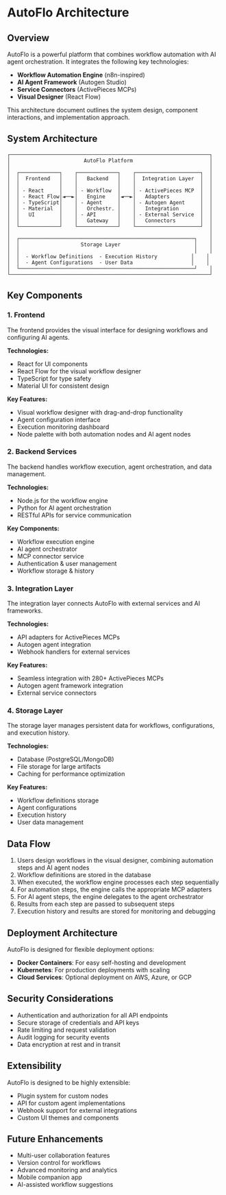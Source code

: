 # AutoFlo Architecture

## Overview

AutoFlo is a powerful platform that combines workflow automation with AI agent orchestration. It integrates the following key technologies:

- **Workflow Automation Engine** (n8n-inspired)
- **AI Agent Framework** (Autogen Studio)
- **Service Connectors** (ActivePieces MCPs)
- **Visual Designer** (React Flow)

This architecture document outlines the system design, component interactions, and implementation approach.

## System Architecture

```
┌─────────────────────────────────────────────────────────────────┐
│                        AutoFlo Platform                         │
│                                                                 │
│  ┌─────────────┐    ┌─────────────┐    ┌─────────────────────┐  │
│  │  Frontend   │    │   Backend   │    │  Integration Layer  │  │
│  │             │    │             │    │                     │  │
│  │ - React     │    │ - Workflow  │    │ - ActivePieces MCP  │  │
│  │ - React Flow│◄──►│   Engine    │◄──►│   Adapters          │  │
│  │ - TypeScript│    │ - Agent     │    │ - Autogen Agent     │  │
│  │ - Material  │    │   Orchestr. │    │   Integration       │  │
│  │   UI        │    │ - API       │    │ - External Service  │  │
│  │             │    │   Gateway   │    │   Connectors        │  │
│  └─────────────┘    └─────────────┘    └─────────────────────┘  │
│                                                                 │
│  ┌─────────────────────────────────────────────────────────┐    │
│  │                    Storage Layer                        │    │
│  │                                                         │    │
│  │  - Workflow Definitions  - Execution History           │    │
│  │  - Agent Configurations  - User Data                   │    │
│  └─────────────────────────────────────────────────────────┘    │
└─────────────────────────────────────────────────────────────────┘
```

## Key Components

### 1. Frontend

The frontend provides the visual interface for designing workflows and configuring AI agents.

**Technologies:**
- React for UI components
- React Flow for the visual workflow designer
- TypeScript for type safety
- Material UI for consistent design

**Key Features:**
- Visual workflow designer with drag-and-drop functionality
- Agent configuration interface
- Execution monitoring dashboard
- Node palette with both automation nodes and AI agent nodes

### 2. Backend Services

The backend handles workflow execution, agent orchestration, and data management.

**Technologies:**
- Node.js for the workflow engine
- Python for AI agent orchestration
- RESTful APIs for service communication

**Key Components:**
- Workflow execution engine
- AI agent orchestrator
- MCP connector service
- Authentication & user management
- Workflow storage & history

### 3. Integration Layer

The integration layer connects AutoFlo with external services and AI frameworks.

**Technologies:**
- API adapters for ActivePieces MCPs
- Autogen agent integration
- Webhook handlers for external services

**Key Features:**
- Seamless integration with 280+ ActivePieces MCPs
- Autogen agent framework integration
- External service connectors

### 4. Storage Layer

The storage layer manages persistent data for workflows, configurations, and execution history.

**Technologies:**
- Database (PostgreSQL/MongoDB)
- File storage for large artifacts
- Caching for performance optimization

**Key Features:**
- Workflow definitions storage
- Agent configurations
- Execution history
- User data management

## Data Flow

1. Users design workflows in the visual designer, combining automation steps and AI agent nodes
2. Workflow definitions are stored in the database
3. When executed, the workflow engine processes each step sequentially
4. For automation steps, the engine calls the appropriate MCP adapters
5. For AI agent steps, the engine delegates to the agent orchestrator
6. Results from each step are passed to subsequent steps
7. Execution history and results are stored for monitoring and debugging

## Deployment Architecture

AutoFlo is designed for flexible deployment options:

- **Docker Containers**: For easy self-hosting and development
- **Kubernetes**: For production deployments with scaling
- **Cloud Services**: Optional deployment on AWS, Azure, or GCP

## Security Considerations

- Authentication and authorization for all API endpoints
- Secure storage of credentials and API keys
- Rate limiting and request validation
- Audit logging for security events
- Data encryption at rest and in transit

## Extensibility

AutoFlo is designed to be highly extensible:

- Plugin system for custom nodes
- API for custom agent implementations
- Webhook support for external integrations
- Custom UI themes and components

## Future Enhancements

- Multi-user collaboration features
- Version control for workflows
- Advanced monitoring and analytics
- Mobile companion app
- AI-assisted workflow suggestions
